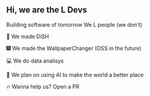 ## Hi, we are the L Devs
Building software of tomorrow
We L people  (we don't)

🍕 We made DiSH

🎆 We made the WallpaperChanger (OSS in the future)

💻 We do data analisys

🤖 We plan on using AI to make the world a better place

🔥 Wanna help us? Open a PR
